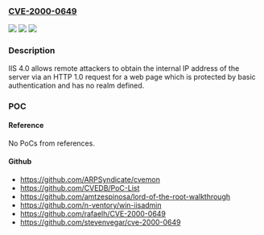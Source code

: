 ### [CVE-2000-0649](https://cve.mitre.org/cgi-bin/cvename.cgi?name=CVE-2000-0649)
![](https://img.shields.io/static/v1?label=Product&message=n%2Fa&color=blue)
![](https://img.shields.io/static/v1?label=Version&message=n%2Fa&color=blue)
![](https://img.shields.io/static/v1?label=Vulnerability&message=n%2Fa&color=brighgreen)

### Description

IIS 4.0 allows remote attackers to obtain the internal IP address of the server via an HTTP 1.0 request for a web page which is protected by basic authentication and has no realm defined.

### POC

#### Reference
No PoCs from references.

#### Github
- https://github.com/ARPSyndicate/cvemon
- https://github.com/CVEDB/PoC-List
- https://github.com/amtzespinosa/lord-of-the-root-walkthrough
- https://github.com/n-ventory/win-iisadmin
- https://github.com/rafaelh/CVE-2000-0649
- https://github.com/stevenvegar/cve-2000-0649

